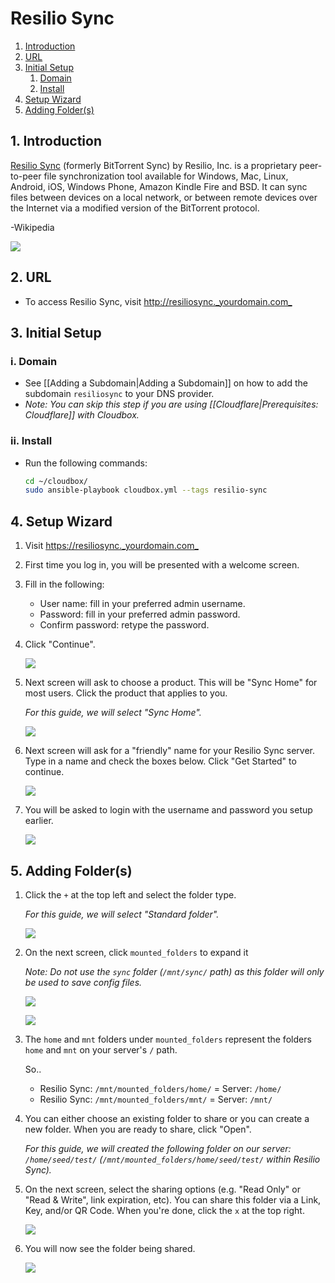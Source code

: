 # Resilio Sync

1. [Introduction](extras-resilio-sync.md#1-introduction)
2. [URL](extras-resilio-sync.md#2-url)
3. [Initial Setup](extras-resilio-sync.md#3-initial-setup)
   1. [Domain](extras-resilio-sync.md#i-domain)
   2. [Install](extras-resilio-sync.md#ii-install)
4. [Setup Wizard](extras-resilio-sync.md#4-setup-wizard)
5. [Adding Folder\(s\)](extras-resilio-sync.md#5-adding-folders)

## 1. Introduction

[Resilio Sync](https://www.resilio.com/individuals/) \(formerly BitTorrent Sync\) by Resilio, Inc. is a proprietary peer-to-peer file synchronization tool available for Windows, Mac, Linux, Android, iOS, Windows Phone, Amazon Kindle Fire and BSD. It can sync files between devices on a local network, or between remote devices over the Internet via a modified version of the BitTorrent protocol.

-Wikipedia

![](https://camo.githubusercontent.com/745c768935c59dcf6430437cf2fd000144bc4fd8/68747470733a2f2f692e696d6775722e636f6d2f74356c725650342e706e67)

## 2. URL

* To access Resilio Sync, visit [http://resiliosync.\_yourdomain.com\_](http://resiliosync._yourdomain.com_)

## 3. Initial Setup

### i. Domain

* See \[\[Adding a Subdomain\|Adding a Subdomain\]\] on how to add the subdomain `resiliosync` to your DNS provider.
* _Note: You can skip this step if you are using \[\[Cloudflare\|Prerequisites: Cloudflare\]\] with Cloudbox._

### ii. Install

* Run the following commands:

  ```bash
  cd ~/cloudbox/
  sudo ansible-playbook cloudbox.yml --tags resilio-sync
  ```

## 4. Setup Wizard

1. Visit [https://resiliosync.\_yourdomain.com\_](https://resiliosync._yourdomain.com_)
2. First time you log in, you will be presented with a welcome screen.
3. Fill in the following:
   * User name: fill in your preferred admin username.
   * Password: fill in your preferred admin password.
   * Confirm password: retype the password.
4. Click "Continue".

   ![](https://i.imgur.com/klEIhGQ.png)

5. Next screen will ask to choose a product. This will be "Sync Home" for most users. Click the product that applies to you.

   _For this guide, we will select "Sync Home"._

   ![](https://i.imgur.com/vZ0vG4m.png)

6. Next screen will ask for a "friendly" name for your Resilio Sync server. Type in a name and check the boxes below. Click "Get Started" to continue.

   ![](https://i.imgur.com/glH7nL1.png)

7. You will be asked to login with the username and password you setup earlier.

   ![](https://i.imgur.com/SRFQNEP.png)

## 5. Adding Folder\(s\)

1. Click the `+` at the top left and select the folder type.

   _For this guide, we will select "Standard folder"._

   ![](https://i.imgur.com/HS3ENBc.png)

2. On the next screen, click `mounted_folders` to expand it

   _Note: Do not use the `sync` folder \(`/mnt/sync/` path\) as this folder will only be used to save config files._

   ![](https://i.imgur.com/FUI8hA8.png)

   ![](https://i.imgur.com/ewuZ31k.png)

3. The `home` and `mnt` folders under `mounted_folders` represent the folders `home` and `mnt` on your server's `/` path.

   So..

   * Resilio Sync: `/mnt/mounted_folders/home/` = Server: `/home/`
   * Resilio Sync: `/mnt/mounted_folders/mnt/` = Server: `/mnt/`

4. You can either choose an existing folder to share or you can create a new folder. When you are ready to share, click "Open".

   _For this guide, we will created the following folder on our server: `/home/seed/test/` \(`/mnt/mounted_folders/home/seed/test/` within Resilio Sync\)._

5. On the next screen, select the sharing options \(e.g. "Read Only" or "Read & Write", link expiration, etc\). You can share this folder via a Link, Key, and/or QR Code. When you're done, click the `x` at the top right.

   ![](https://i.imgur.com/nIP6HoJ.png)

6. You will now see the folder being shared.

   ![](https://i.imgur.com/t5lrVP4.png)

